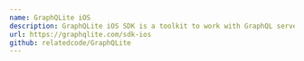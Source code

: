 ```yaml
---
name: GraphQLite iOS
description: GraphQLite iOS SDK is a toolkit to work with GraphQL servers easily. It also provides several other features to make life easier during iOS application development.
url: https://graphqlite.com/sdk-ios
github: relatedcode/GraphQLite
---
```



